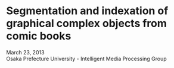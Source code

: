 Segmentation and indexation of graphical complex objects from comic books
======================
March 23, 2013   
Osaka Prefecture University - Intelligent Media Processing Group

